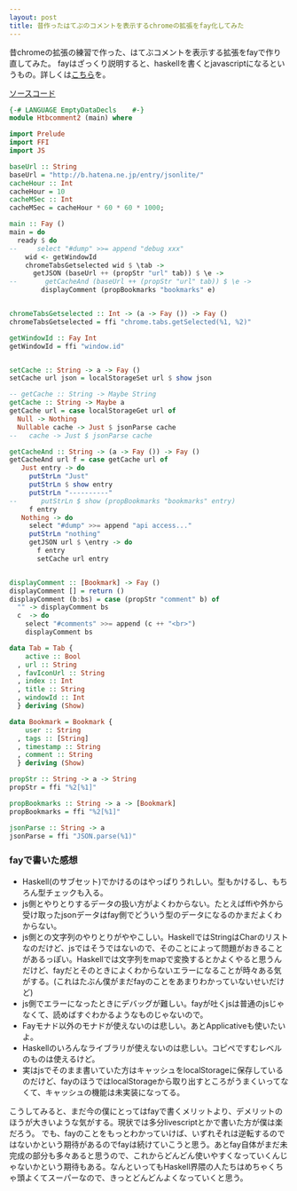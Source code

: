 ```yaml
---
layout: post
title: 昔作ったはてぶのコメントを表示するchromeの拡張をfay化してみた
---
```


昔chromeの拡張の練習で作った、はてぶコメントを表示する拡張をfayで作り直してみた。
fayはざっくり説明すると、haskellを書くとjavascriptになるというもの。詳しくは[こちら](https://github.com/faylang/fay/wiki)を。


[ソースコード](https://github.com/suzuki-shin/htbcomment_chrome_ext)

```haskell
{-# LANGUAGE EmptyDataDecls    #-}
module Htbcomment2 (main) where

import Prelude
import FFI
import JS

baseUrl :: String
baseUrl = "http://b.hatena.ne.jp/entry/jsonlite/"
cacheHour :: Int
cacheHour = 10
cacheMSec :: Int
cacheMSec = cacheHour * 60 * 60 * 1000;

main :: Fay ()
main = do
  ready $ do
--     select "#dump" >>= append "debug xxx"
    wid <- getWindowId
    chromeTabsGetselected wid $ \tab ->
      getJSON (baseUrl ++ (propStr "url" tab)) $ \e ->
--       getCacheAnd (baseUrl ++ (propStr "url" tab)) $ \e ->
        displayComment (propBookmarks "bookmarks" e)


chromeTabsGetselected :: Int -> (a -> Fay ()) -> Fay ()
chromeTabsGetselected = ffi "chrome.tabs.getSelected(%1, %2)"

getWindowId :: Fay Int
getWindowId = ffi "window.id"


setCache :: String -> a -> Fay ()
setCache url json = localStorageSet url $ show json

-- getCache :: String -> Maybe String
getCache :: String -> Maybe a
getCache url = case localStorageGet url of
  Null -> Nothing
  Nullable cache -> Just $ jsonParse cache
--   cache -> Just $ jsonParse cache

getCacheAnd :: String -> (a -> Fay ()) -> Fay ()
getCacheAnd url f = case getCache url of
   Just entry -> do
     putStrLn "Just"
     putStrLn $ show entry
     putStrLn "----------"
--      putStrLn $ show (propBookmarks "bookmarks" entry)
     f entry
   Nothing -> do
     select "#dump" >>= append "api access..."
     putStrLn "nothing"
     getJSON url $ \entry -> do
       f entry
       setCache url entry


displayComment :: [Bookmark] -> Fay ()
displayComment [] = return ()
displayComment (b:bs) = case (propStr "comment" b) of
  "" -> displayComment bs
  c  -> do
    select "#comments" >>= append (c ++ "<br>")
    displayComment bs

data Tab = Tab {
    active :: Bool
  , url :: String
  , favIconUrl :: String
  , index :: Int
  , title :: String
  , windowId :: Int
  } deriving (Show)

data Bookmark = Bookmark {
    user :: String
  , tags :: [String]
  , timestamp :: String
  , comment :: String
  } deriving (Show)

propStr :: String -> a -> String
propStr = ffi "%2[%1]"

propBookmarks :: String -> a -> [Bookmark]
propBookmarks = ffi "%2[%1]"

jsonParse :: String -> a
jsonParse = ffi "JSON.parse(%1)"
```

### fayで書いた感想
* Haskell(のサブセット)でかけるのはやっぱりうれしい。型もかけるし、もちろん型チェックも入る。
* js側とやりとりするデータの扱い方がよくわからない。たとえばffiや外から受け取ったjsonデータはfay側でどういう型のデータになるのかまだよくわからない。
* js側との文字列のやりとりがややこしい。HaskellではStringはCharのリストなのだけど、jsではそうではないので、そのことによって問題がおきることがあるっぽい。Haskellでは文字列をmapで変換するとかよくやると思うんだけど、fayだとそのときによくわからないエラーになることが時々ある気がする。(これはたぶん僕がまだfayのことをあまりわかっていないせいだけど)
* js側でエラーになったときにデバッグが難しい。fayが吐くjsは普通のjsじゃなくて、読めばすぐわかるようなものじゃないので。
* Fayモナド以外のモナドが使えないのは悲しい。あとApplicativeも使いたいよ。
* Haskellのいろんなライブラリが使えないのは悲しい。コピペですむレベルのものは使えるけど。
* 実はjsでそのまま書いていた方はキャッシュをlocalStorageに保存しているのだけど、fayのほうではlocalStorageから取り出すところがうまくいってなくて、キャッシュの機能は未実装になってる。

こうしてみると、まだ今の僕にとってはfayで書くメリットより、デメリットのほうが大きいような気がする。現状では多分livescriptとかで書いた方が僕は楽だろう。
でも、fayのことをもっとわかっていけば、いずれそれは逆転するのではないかという期待があるのでfayは続けていこうと思う。あとfay自体がまだ未完成の部分も多々あると思うので、これからどんどん使いやすくなっていくんじゃないかという期待もある。なんといってもHaskell界隈の人たちはめちゃくちゃ頭よくてスーパーなので、きっとどんどんよくなっていくと思う。
